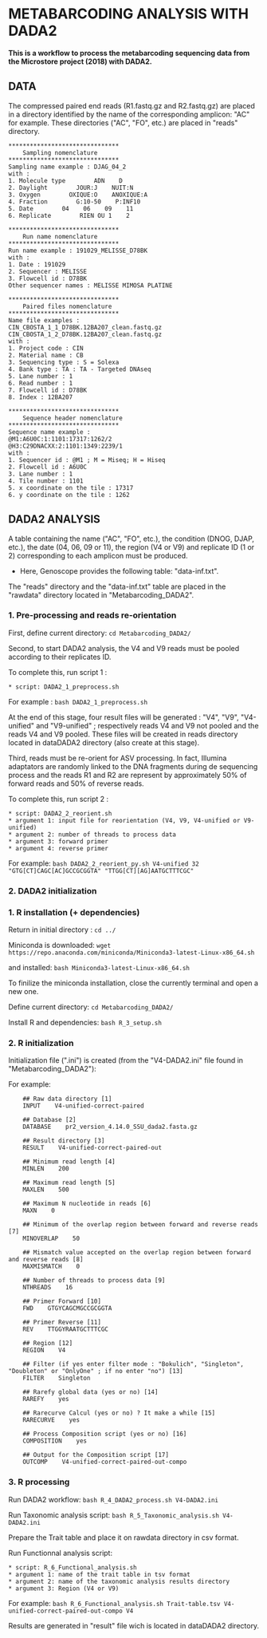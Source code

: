 # **METABARCODING ANALYSIS WITH DADA2**

**This is a workflow to process the metabarcoding sequencing data from the Microstore project (2018) with DADA2.**

## DATA

The compressed paired end reads (R1.fastq.gz and R2.fastq.gz) are placed in a directory identified by the name of the corresponding amplicon: "AC" for example.
These directories ("AC", "FO", etc.) are placed in "reads" directory.

    *******************************
        Sampling nomenclature
    *******************************
    Sampling name example : DJAG_04_2
    with :
    1. Molecule type        ADN    D
    2. Daylight        JOUR:J    NUIT:N
    3. Oxygen        OXIQUE:O    ANOXIQUE:A
    4. Fraction        G:10-50    P:INF10
    5. Date        04    06    09    11
    6. Replicate        RIEN OU 1    2

    *******************************
        Run name nomenclature
    *******************************
    Run name example : 191029_MELISSE_D78BK
    with :
    1. Date : 191029
    2. Sequencer : MELISSE
    3. Flowcell id : D78BK
    Other sequencer names : MELISSE MIMOSA PLATINE

    *******************************
        Paired files nomenclature
    *******************************
    Name file examples :
    CIN_CBOSTA_1_1_D78BK.12BA207_clean.fastq.gz
    CIN_CBOSTA_1_2_D78BK.12BA207_clean.fastq.gz
    with :
    1. Project code : CIN
    2. Material name : CB
    3. Sequencing type : S = Solexa
    4. Bank type : TA : TA - Targeted DNAseq
    5. Lane number : 1
    6. Read number : 1
    7. Flowcell id : D78BK
    8. Index : 12BA207

    *******************************
        Sequence header nomenclature
    *******************************
    Sequence name example :
    @M1:A6U0C:1:1101:17317:1262/2
    @H3:C29DNACXX:2:1101:1349:2239/1
    with :
    1. Sequencer id : @M1 ; M = Miseq; H = Hiseq
    2. Flowcell id : A6U0C
    3. Lane number : 1
    4. Tile number : 1101
    5. x coordinate on the tile : 17317
    6. y coordinate on the tile : 1262

## DADA2 ANALYSIS

A table containing the name ("AC", "FO", etc.), the condition (DNOG, DJAP, etc.), the date (04, 06, 09 or 11), the region (V4 or V9) and replicate ID (1 or 2) corresponding to each amplicon must be produced.

* Here, Genoscope provides the following table: "data-inf.txt".

The "reads" directory and the "data-inf.txt" table are placed in the "rawdata" directory located in "Metabarcoding_DADA2".

### 1. Pre-processing and reads re-orientation

First, define current directory: `cd Metabarcoding_DADA2/`

Second, to start DADA2 analysis, the V4 and V9 reads must be pooled according to their replicates ID. 

To complete this, run script 1 : 

    * script: DADA2_1_preprocess.sh

For example : `bash DADA2_1_preprocess.sh`

At the end of this stage, four result files will be generated : "V4", "V9", "V4-unified" and "V9-unified" ; respectively reads V4 and V9 not pooled and the reads V4 and V9 pooled. These files will be created in reads directory located in dataDADA2 directory (also create at this stage).

Third, reads must be re-orient for ASV processing. In fact, Illumina adaptators are randomly linked to the DNA fragments during de sequencing process and the reads R1 and R2 are represent by approximately 50% of forward reads and  50% of reverse reads.

To complete this, run script 2 :
    
    * script: DADA2_2_reorient.sh
    * argument 1: input file for reorientation (V4, V9, V4-unified or V9-unified)
    * argument 2: number of threads to process data
    * argument 3: forward primer
    * argument 4: reverse primer

For example: `bash DADA2_2_reorient_py.sh V4-unified 32 "GTG[CT]CAGC[AC]GCCGCGGTA" "TTGG[CT][AG]AATGCTTTCGC"`

### 2. DADA2 initialization

### 1. R installation (+ dependencies)

Return in initial directory : `cd ../`

Miniconda is downloaded: `wget https://repo.anaconda.com/miniconda/Miniconda3-latest-Linux-x86_64.sh`

and installed: `bash Miniconda3-latest-Linux-x86_64.sh`

To finilize the miniconda installation, close the currently terminal and open a new one.

Define current directory: `cd Metabarcoding_DADA2/`

Install R and dependencies: `bash R_3_setup.sh`

### 2. R initialization

Initialization file (".ini") is created (from the "V4-DADA2.ini" file found in "Metabarcoding_DADA2"):

For example:
        
        ## Raw data directory [1]
        INPUT    V4-unified-correct-paired

        ## Database [2]
        DATABASE    pr2_version_4.14.0_SSU_dada2.fasta.gz

        ## Result directory [3]
        RESULT    V4-unified-correct-paired-out

        ## Minimum read length [4]
        MINLEN    200

        ## Maximum read length [5]
        MAXLEN    500

        ## Maximum N nucleotide in reads [6]
        MAXN    0

        ## Minimum of the overlap region between forward and reverse reads [7]
        MINOVERLAP    50

        ## Mismatch value accepted on the overlap region between forward and reverse reads [8]
        MAXMISMATCH    0

        ## Number of threads to process data [9]
        NTHREADS    16

        ## Primer Forward [10]
        FWD    GTGYCAGCMGCCGCGGTA

        ## Primer Reverse [11]
        REV    TTGGYRAATGCTTTCGC

        ## Region [12]
        REGION    V4

        ## Filter (if yes enter filter mode : "Bokulich", "Singleton", "Doubleton" or "OnlyOne" ; if no enter "no") [13]
        FILTER    Singleton

        ## Rarefy global data (yes or no) [14]
        RAREFY    yes

        ## Rarecurve Calcul (yes or no) ? It make a while [15]
        RARECURVE    yes

        ## Process Composition script (yes or no) [16]
        COMPOSITION    yes

        ## Output for the Composition script [17]
        OUTCOMP    V4-unified-correct-paired-out-compo

### 3. R processing

Run DADA2 workflow: `bash R_4_DADA2_process.sh V4-DADA2.ini`

Run Taxonomic analysis script: `bash R_5_Taxonomic_analysis.sh V4-DADA2.ini`

Prepare the Trait table and place it on rawdata directory in csv format.

Run Functionnal analysis script:
    
    * script: R_6_Functional_analysis.sh
    * argument 1: name of the trait table in tsv format
    * argument 2: name of the taxonomic analysis results directory
    * argument 3: Region (V4 or V9)

For example: `bash R_6_Functional_analysis.sh Trait-table.tsv V4-unified-correct-paired-out-compo V4`

Results are generated in "result" file wich is located in dataDADA2 directory.
